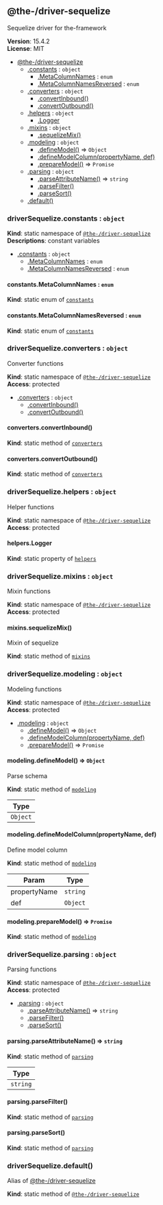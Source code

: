 <!--- Code generated by @the-/script-doc. DO NOT EDIT. -->

<a name="module_@the-/driver-sequelize"></a>

## @the-/driver-sequelize
Sequelize driver for the-framework

**Version**: 15.4.2  
**License**: MIT  

* [@the-/driver-sequelize](#module_@the-/driver-sequelize)
    * [.constants](#module_@the-/driver-sequelize.constants) : <code>object</code>
        * [.MetaColumnNames](#module_@the-/driver-sequelize.constants.MetaColumnNames) : <code>enum</code>
        * [.MetaColumnNamesReversed](#module_@the-/driver-sequelize.constants.MetaColumnNamesReversed) : <code>enum</code>
    * [.converters](#module_@the-/driver-sequelize.converters) : <code>object</code>
        * [.convertInbound()](#module_@the-/driver-sequelize.converters.convertInbound)
        * [.convertOutbound()](#module_@the-/driver-sequelize.converters.convertOutbound)
    * [.helpers](#module_@the-/driver-sequelize.helpers) : <code>object</code>
        * [.Logger](#module_@the-/driver-sequelize.helpers.Logger)
    * [.mixins](#module_@the-/driver-sequelize.mixins) : <code>object</code>
        * [.sequelizeMix()](#module_@the-/driver-sequelize.mixins.sequelizeMix)
    * [.modeling](#module_@the-/driver-sequelize.modeling) : <code>object</code>
        * [.defineModel()](#module_@the-/driver-sequelize.modeling.defineModel) ⇒ <code>Object</code>
        * [.defineModelColumn(propertyName, def)](#module_@the-/driver-sequelize.modeling.defineModelColumn)
        * [.prepareModel()](#module_@the-/driver-sequelize.modeling.prepareModel) ⇒ <code>Promise</code>
    * [.parsing](#module_@the-/driver-sequelize.parsing) : <code>object</code>
        * [.parseAttributeName()](#module_@the-/driver-sequelize.parsing.parseAttributeName) ⇒ <code>string</code>
        * [.parseFilter()](#module_@the-/driver-sequelize.parsing.parseFilter)
        * [.parseSort()](#module_@the-/driver-sequelize.parsing.parseSort)
    * [.default()](#module_@the-/driver-sequelize.default)

<a name="module_@the-/driver-sequelize.constants"></a>

### driverSequelize.constants : <code>object</code>
**Kind**: static namespace of [<code>@the-/driver-sequelize</code>](#module_@the-/driver-sequelize)  
**Descriptions**: constant variables  

* [.constants](#module_@the-/driver-sequelize.constants) : <code>object</code>
    * [.MetaColumnNames](#module_@the-/driver-sequelize.constants.MetaColumnNames) : <code>enum</code>
    * [.MetaColumnNamesReversed](#module_@the-/driver-sequelize.constants.MetaColumnNamesReversed) : <code>enum</code>

<a name="module_@the-/driver-sequelize.constants.MetaColumnNames"></a>

#### constants.MetaColumnNames : <code>enum</code>
**Kind**: static enum of [<code>constants</code>](#module_@the-/driver-sequelize.constants)  
<a name="module_@the-/driver-sequelize.constants.MetaColumnNamesReversed"></a>

#### constants.MetaColumnNamesReversed : <code>enum</code>
**Kind**: static enum of [<code>constants</code>](#module_@the-/driver-sequelize.constants)  
<a name="module_@the-/driver-sequelize.converters"></a>

### driverSequelize.converters : <code>object</code>
Converter functions

**Kind**: static namespace of [<code>@the-/driver-sequelize</code>](#module_@the-/driver-sequelize)  
**Access**: protected  

* [.converters](#module_@the-/driver-sequelize.converters) : <code>object</code>
    * [.convertInbound()](#module_@the-/driver-sequelize.converters.convertInbound)
    * [.convertOutbound()](#module_@the-/driver-sequelize.converters.convertOutbound)

<a name="module_@the-/driver-sequelize.converters.convertInbound"></a>

#### converters.convertInbound()
**Kind**: static method of [<code>converters</code>](#module_@the-/driver-sequelize.converters)  
<a name="module_@the-/driver-sequelize.converters.convertOutbound"></a>

#### converters.convertOutbound()
**Kind**: static method of [<code>converters</code>](#module_@the-/driver-sequelize.converters)  
<a name="module_@the-/driver-sequelize.helpers"></a>

### driverSequelize.helpers : <code>object</code>
Helper functions

**Kind**: static namespace of [<code>@the-/driver-sequelize</code>](#module_@the-/driver-sequelize)  
**Access**: protected  
<a name="module_@the-/driver-sequelize.helpers.Logger"></a>

#### helpers.Logger
**Kind**: static property of [<code>helpers</code>](#module_@the-/driver-sequelize.helpers)  
<a name="module_@the-/driver-sequelize.mixins"></a>

### driverSequelize.mixins : <code>object</code>
Mixin functions

**Kind**: static namespace of [<code>@the-/driver-sequelize</code>](#module_@the-/driver-sequelize)  
**Access**: protected  
<a name="module_@the-/driver-sequelize.mixins.sequelizeMix"></a>

#### mixins.sequelizeMix()
Mixin of sequelize

**Kind**: static method of [<code>mixins</code>](#module_@the-/driver-sequelize.mixins)  
<a name="module_@the-/driver-sequelize.modeling"></a>

### driverSequelize.modeling : <code>object</code>
Modeling functions

**Kind**: static namespace of [<code>@the-/driver-sequelize</code>](#module_@the-/driver-sequelize)  
**Access**: protected  

* [.modeling](#module_@the-/driver-sequelize.modeling) : <code>object</code>
    * [.defineModel()](#module_@the-/driver-sequelize.modeling.defineModel) ⇒ <code>Object</code>
    * [.defineModelColumn(propertyName, def)](#module_@the-/driver-sequelize.modeling.defineModelColumn)
    * [.prepareModel()](#module_@the-/driver-sequelize.modeling.prepareModel) ⇒ <code>Promise</code>

<a name="module_@the-/driver-sequelize.modeling.defineModel"></a>

#### modeling.defineModel() ⇒ <code>Object</code>
Parse schema

**Kind**: static method of [<code>modeling</code>](#module_@the-/driver-sequelize.modeling)  

| Type |
| --- |
| <code>Object</code> | 

<a name="module_@the-/driver-sequelize.modeling.defineModelColumn"></a>

#### modeling.defineModelColumn(propertyName, def)
Define model column

**Kind**: static method of [<code>modeling</code>](#module_@the-/driver-sequelize.modeling)  

| Param | Type |
| --- | --- |
| propertyName | <code>string</code> | 
| def | <code>Object</code> | 

<a name="module_@the-/driver-sequelize.modeling.prepareModel"></a>

#### modeling.prepareModel() ⇒ <code>Promise</code>
**Kind**: static method of [<code>modeling</code>](#module_@the-/driver-sequelize.modeling)  
<a name="module_@the-/driver-sequelize.parsing"></a>

### driverSequelize.parsing : <code>object</code>
Parsing functions

**Kind**: static namespace of [<code>@the-/driver-sequelize</code>](#module_@the-/driver-sequelize)  
**Access**: protected  

* [.parsing](#module_@the-/driver-sequelize.parsing) : <code>object</code>
    * [.parseAttributeName()](#module_@the-/driver-sequelize.parsing.parseAttributeName) ⇒ <code>string</code>
    * [.parseFilter()](#module_@the-/driver-sequelize.parsing.parseFilter)
    * [.parseSort()](#module_@the-/driver-sequelize.parsing.parseSort)

<a name="module_@the-/driver-sequelize.parsing.parseAttributeName"></a>

#### parsing.parseAttributeName() ⇒ <code>string</code>
**Kind**: static method of [<code>parsing</code>](#module_@the-/driver-sequelize.parsing)  

| Type |
| --- |
| <code>string</code> | 

<a name="module_@the-/driver-sequelize.parsing.parseFilter"></a>

#### parsing.parseFilter()
**Kind**: static method of [<code>parsing</code>](#module_@the-/driver-sequelize.parsing)  
<a name="module_@the-/driver-sequelize.parsing.parseSort"></a>

#### parsing.parseSort()
**Kind**: static method of [<code>parsing</code>](#module_@the-/driver-sequelize.parsing)  
<a name="module_@the-/driver-sequelize.default"></a>

### driverSequelize.default()
Alias of [@the-/driver-sequelize](#module_@the-/driver-sequelize)

**Kind**: static method of [<code>@the-/driver-sequelize</code>](#module_@the-/driver-sequelize)
